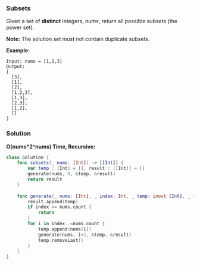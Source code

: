 
### Subsets

Given a set of __distinct__ integers, *nums*, return all possible subsets (the power set).

__Note:__ The solution set must not contain duplicate subsets.

__Example:__
```
Input: nums = [1,2,3]
Output:
[
  [3],
  [1],
  [2],
  [1,2,3],
  [1,3],
  [2,3],
  [1,2],
  []
]
```

### Solution
__O(nums*2^nums) Time, Recursive:__
```Swift
class Solution {
    func subsets(_ nums: [Int]) -> [[Int]] {
        var temp : [Int] = [], result : [[Int]] = []
        generate(nums, 0, &temp, &result)
        return result
    }
    
    func generate(_ nums: [Int], _ index: Int, _ temp: inout [Int], _ result: inout [[Int]]) {
        result.append(temp)
        if index == nums.count {
            return
        }
        for i in index..<nums.count {
            temp.append(nums[i])
            generate(nums, i+1, &temp, &result)
            temp.removeLast()
        }
    }
}
```
